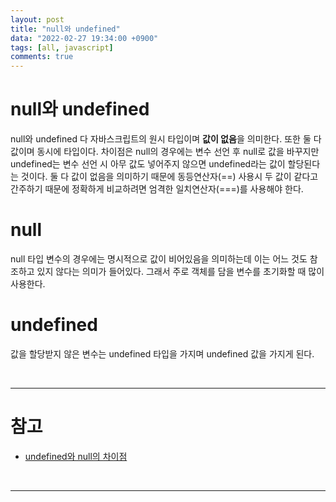 ```yaml
---
layout: post
title: "null와 undefined"
data: "2022-02-27 19:34:00 +0900"
tags: [all, javascript]
comments: true
---
```


# null와 undefined

null와 undefined 다 자바스크립트의 원시 타입이며 **값이 없음**을 의미한다. 또한 둘 다 값이며 동시에 타입이다. 차이점은 null의 경우에는 변수 선언 후 null로 값을 바꾸지만 undefined는 변수 선언 시 아무 값도 넣어주지 않으면 undefined라는 값이 할당된다는 것이다.
둘 다 값이 없음을 의미하기 때문에 동등연산자(==) 사용시 두 값이 같다고 간주하기 때문에 정확하게 비교하려면 엄격한 일치연산자(===)를 사용해야 한다.

# null

null 타입 변수의 경우에는 명시적으로 값이 비어있음을 의미하는데 이는 어느 것도 참조하고 있지 않다는 의미가 들어있다. 그래서 주로 객체를 담을 변수를 초기화할 때 많이 사용한다.

# undefined

값을 할당받지 않은 변수는 undefined 타입을 가지며 undefined 값을 가지게 된다.

<br>

---

# 참고

- <a href="https://webclub.tistory.com/1" target="_blank">undefined와 null의 차이점</a>

<br>

---
